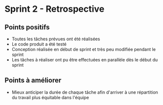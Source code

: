 # Sprint 2 - Retrospective

## Points positifs

- Toutes les tâches prévues ont été réalisées
- Le code produit a été testé
- Conception réalisée en début de sprint et très peu modifiée pendant le sprint
- Les tâches à réaliser ont pu être effectuées en parallèle dès le début du sprint

## Points à améliorer

- Mieux anticiper la durée de chaque tâche afin d'arriver à une répartition du travail plus équitable dans l'équipe
